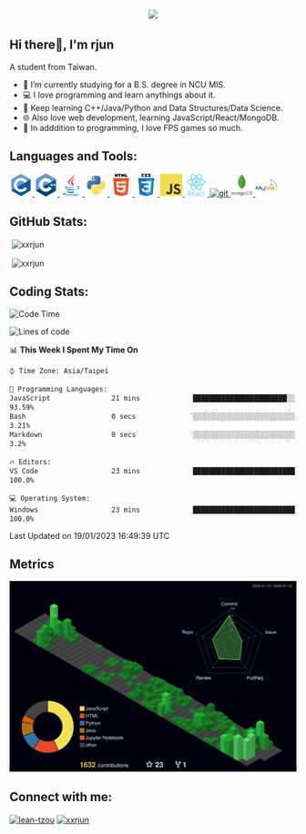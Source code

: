 <h3 align="center">
  <a href="https://git.io/typing-svg">
    <!--     <img src="https://readme-typing-svg.herokuapp.com/?lines=Hello,+There!;This+is+xxrjun....;Nice+to+meet+you!&center=true&size=30"> -->
    <img
      src="https://readme-typing-svg.herokuapp.com?font=Charis+SIL&size=30&duration=3000&color=1AACF7&center=true&vCenter=true&lines=Hello%2C+There!;This+is+rjun!;Nice+to+meet+you!">
  </a>
  </h1>

<h2 align="left">Hi there👋, I'm rjun</h1>
<p align="left">A student from Taiwan.</p>

- 🔭 I’m currently studying for a B.S. degree in NCU MIS.
- 💻 I love programming and learn anythings about it.
- 📝 Keep learning C++/Java/Python and Data Structures/Data Science.
- 🌐 Also love web development, learning JavaScript/React/MongoDB.
- 🔫 In adddition to programming, I love FPS games so much.

<h2 align="left">Languages and Tools:</h2>
<p align="left">
  <a href="https://www.cprogramming.com/" target="_blank" rel="noreferrer">
    <img
      src="https://raw.githubusercontent.com/devicons/devicon/master/icons/c/c-original.svg"
      alt="c"
      width="40"
      height="40"
    />
  </a>
  <a href="https://www.w3schools.com/cpp/" target="_blank" rel="noreferrer">
    <img
      src="https://raw.githubusercontent.com/devicons/devicon/master/icons/cplusplus/cplusplus-original.svg"
      alt="cplusplus"
      width="40"
      height="40"
    />
  </a>
  <a href="https://www.java.com" target="_blank" rel="noreferrer">
    <img
      src="https://raw.githubusercontent.com/devicons/devicon/master/icons/java/java-original.svg"
      alt="java"
      width="40"
      height="40"
    />
  </a>
  <a href="https://www.python.org" target="_blank" rel="noreferrer">
    <img
      src="https://raw.githubusercontent.com/devicons/devicon/master/icons/python/python-original.svg"
      alt="python"
      width="40"
      height="40"
    />
  </a>
  <a href="https://www.w3.org/html/" target="_blank" rel="noreferrer">
    <img
      src="https://raw.githubusercontent.com/devicons/devicon/master/icons/html5/html5-original-wordmark.svg"
      alt="html5"
      width="40"
      height="40"
    />
  </a>
  <a href="https://www.w3schools.com/css/" target="_blank" rel="noreferrer">
    <img
      src="https://raw.githubusercontent.com/devicons/devicon/master/icons/css3/css3-original-wordmark.svg"
      alt="css3"
      width="40"
      height="40"
    />
  </a>
  <a href="https://developer.mozilla.org/en-US/docs/Web/JavaScript" target="_blank" rel="noreferrer">
    <img
      src="https://raw.githubusercontent.com/devicons/devicon/master/icons/javascript/javascript-original.svg"
      alt="javascript"
      width="40"
      height="40"
    />
  </a>
  <a href="https://reactjs.org/" target="_blank" rel="noreferrer">
    <img
      src="https://raw.githubusercontent.com/devicons/devicon/master/icons/react/react-original-wordmark.svg"
      alt="react"
      width="40"
      height="40"
    />
  </a>
  <a href="https://git-scm.com/" target="_blank" rel="noreferrer">
    <img src="https://www.vectorlogo.zone/logos/git-scm/git-scm-icon.svg" alt="git" width="40" height="40" />
  </a>
  <a href="https://www.mongodb.com/" target="_blank" rel="noreferrer">
    <img
      src="https://raw.githubusercontent.com/devicons/devicon/master/icons/mongodb/mongodb-original-wordmark.svg"
      alt="mongodb"
      width="40"
      height="40"
    />
  </a>
  <a href="https://www.mysql.com/" target="_blank" rel="noreferrer">
    <img
      src="https://raw.githubusercontent.com/devicons/devicon/master/icons/mysql/mysql-original-wordmark.svg"
      alt="mysql"
      width="40"
      height="40"
    />
  </a>
</p>

<h2 align="left">GitHub Stats:</h2>

<p>
  &nbsp;<img
    align="center"
    src="https://github-readme-stats.vercel.app/api?username=xxrjun&show_icons=true&locale=en&theme=ayu-mirage"
    alt="xxrjun"
  />
</p>

<p>
  &nbsp;<img 
  align="center" 
  src="https://github-readme-streak-stats.herokuapp.com/?user=xxrjun&theme=ayu-mirage" 
  alt="xxrjun" 
  />
</p>

<h2 align="left">Coding Stats:</h2>

<!--START_SECTION:waka-->
![Code Time](http://img.shields.io/badge/Code%20Time-646%20hrs%2053%20mins-blue)

![Lines of code](https://img.shields.io/badge/From%20Hello%20World%20I%27ve%20Written-3%20Million%20lines%20of%20code-blue)

📊 **This Week I Spent My Time On** 

```text
⌚︎ Time Zone: Asia/Taipei

💬 Programming Languages: 
JavaScript               21 mins             ███████████████████████░░   93.59% 
Bash                     0 secs              ░░░░░░░░░░░░░░░░░░░░░░░░░   3.21% 
Markdown                 0 secs              ░░░░░░░░░░░░░░░░░░░░░░░░░   3.2%

🔥 Editors: 
VS Code                  23 mins             █████████████████████████   100.0%

💻 Operating System: 
Windows                  23 mins             █████████████████████████   100.0%

```


 Last Updated on 19/01/2023 16:49:39 UTC
<!--END_SECTION:waka-->


<h2 align="left">Metrics</h2>

![Personal 3D Metrics](profile-3d-contrib/profile-night-green.svg)

<h2 align="left">Connect with me:</h2>
<p align="left">
  <a href="https://linkedin.com/in/lean-tzou"
    target="blank"><img align="center"
      src="https://raw.githubusercontent.com/rahuldkjain/github-profile-readme-generator/master/src/images/icons/Social/linked-in-alt.svg"
      alt="lean-tzou"
      height="30"
      width="40" /></a>
  <a href="https://www.leetcode.com/xxrjun"
    target="blank"><img align="center"
      src="https://raw.githubusercontent.com/rahuldkjain/github-profile-readme-generator/master/src/images/icons/Social/leet-code.svg"
      alt="xxrjun"
      height="30"
      width="40" /></a>
</p>
